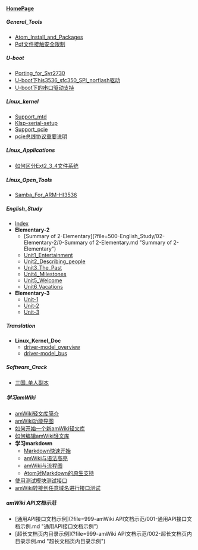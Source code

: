 
#### [HomePage](?file=HomePage "Return HomePage")

##### General_Tools
- [Atom_Install_and_Packages](?file=100-General_Tools/600-Atom_Install_and_Packages.md "Atom_Install_and_Packages")
- [Pdf文件接触安全限制](?file=100-General_Tools/600-Pdf文件接触安全限制.md "Pdf文件接触安全限制")

##### U-boot
- [Porting_for_Svr2730](?file=200-U-boot/500-Porting_for_Svr2730.md "Porting_for_Svr2730")
- [U-boot下his3536_sfc350_SPI_norflash驱动](?file=200-U-boot/550-U-boot下his3536_sfc350_SPI_norflash驱动.md "U-boot下his3536_sfc350_SPI_norflash驱动")
- [U-boot下的串口驱动支持](?file=200-U-boot/550-U-boot下的串口驱动支持.md "U-boot下的串口驱动支持")

##### Linux_kernel
- [Support_mtd](?file=250-Linux_kernel/001-Support_mtd.md "Support_mtd")
- [Klsp-serial-setup](?file=250-Linux_kernel/200-Klsp-serial-setup.md "Klsp-serial-setup")
- [Support_pcie](?file=250-Linux_kernel/500-Support_pcie.md "Support_pcie")
- [pcie总线协议重要说明](?file=250-Linux_kernel/510-pcie总线协议重要说明.md "pcie总线协议重要说明")

##### Linux_Applications
- [如何区分Ext2_3_4文件系统](?file=300-Linux_Applications/500-如何区分Ext2_3_4文件系统.md "如何区分Ext2_3_4文件系统")

##### Linux_Open_Tools
- [Samba_For_ARM-HI3536](?file=400-Linux_Open_Tools/500-Samba_For_ARM-HI3536.md "Samba_For_ARM-HI3536")

##### English_Study
- [Index](?file=500-English_Study/00-Index.md "Index")
- **Elementary-2**
    - [Summary of 2-Elementary](?file=500-English_Study/02-Elementary-2/0-Summary of 2-Elementary.md "Summary of 2-Elementary")
    - [Unit1_Entertainment](?file=500-English_Study/02-Elementary-2/1-Unit1_Entertainment.md "Unit1_Entertainment")
    - [Unit2_Describing_people](?file=500-English_Study/02-Elementary-2/2-Unit2_Describing_people.md "Unit2_Describing_people")
    - [Unit3_The_Past](?file=500-English_Study/02-Elementary-2/3-Unit3_The_Past.md "Unit3_The_Past")
    - [Unit4_Milestones](?file=500-English_Study/02-Elementary-2/4-Unit4_Milestones.md "Unit4_Milestones")
    - [Unit5_Welcome](?file=500-English_Study/02-Elementary-2/5-Unit5_Welcome.md "Unit5_Welcome")
    - [Unit6_Vacations](?file=500-English_Study/02-Elementary-2/6-Unit6_Vacations.md "Unit6_Vacations")
- **Elementary-3**
    - [Unit-1](?file=500-English_Study/03-Elementary-3/01-Unit-1.md "Unit-1")
    - [Unit-2](?file=500-English_Study/03-Elementary-3/02-Unit-2.md "Unit-2")
    - [Unit-3](?file=500-English_Study/03-Elementary-3/03-Unit-3.md "Unit-3")

##### Translation
- **Linux_Kernel_Doc**
    - [driver-model_overview](?file=750-Translation/500-Linux_Kernel_Doc/500-driver-model_overview.md "driver-model_overview")
    - [driver-model_bus](?file=750-Translation/500-Linux_Kernel_Doc/501_driver-model_bus.md "driver-model_bus")

##### Software_Crack
- [三国_单人副本](?file=900-Software_Crack/500-三国_单人副本.md "三国_单人副本")

##### 学习amWiki
- [amWiki轻文库简介](?file=998-学习amWiki/01-amWiki轻文库简介.md "amWiki轻文库简介")
- [amWiki功能导图](?file=998-学习amWiki/02-amWiki功能导图.md "amWiki功能导图")
- [如何开始一个新amWiki轻文库](?file=998-学习amWiki/03-如何开始一个新amWiki轻文库.md "如何开始一个新amWiki轻文库")
- [如何编辑amWiki轻文库](?file=998-学习amWiki/04-如何编辑amWiki轻文库.md "如何编辑amWiki轻文库")
- **学习markdown**
    - [Markdown快速开始](?file=998-学习amWiki/05-学习markdown/01-Markdown快速开始.md "Markdown快速开始")
    - [amWiki与语法高亮](?file=998-学习amWiki/05-学习markdown/02-amWiki与语法高亮.md "amWiki与语法高亮")
    - [amWiki与流程图](?file=998-学习amWiki/05-学习markdown/03-amWiki与流程图.md "amWiki与流程图")
    - [Atom对Markdown的原生支持](?file=998-学习amWiki/05-学习markdown/05-Atom对Markdown的原生支持.md "Atom对Markdown的原生支持")
- [使用测试模块测试接口](?file=998-学习amWiki/06-使用测试模块测试接口.md "使用测试模块测试接口")
- [amWiki转接到任意域名进行接口测试](?file=998-学习amWiki/07-amWiki转接到任意域名进行接口测试.md "amWiki转接到任意域名进行接口测试")

##### amWiki API文档示范
- [通用API接口文档示例](?file=999-amWiki API文档示范/001-通用API接口文档示例.md "通用API接口文档示例")
- [超长文档页内目录示例](?file=999-amWiki API文档示范/002-超长文档页内目录示例.md "超长文档页内目录示例")
